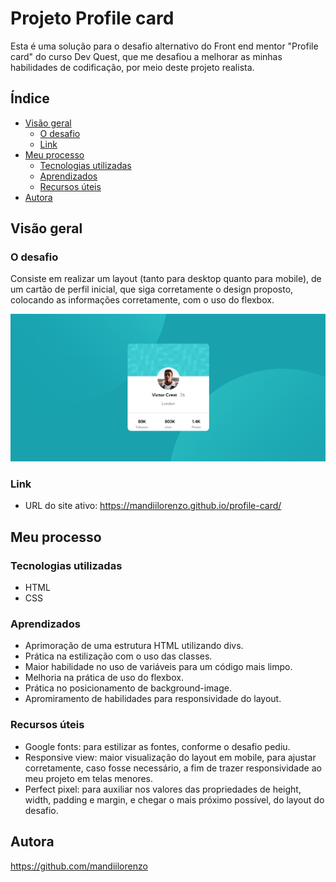 # Projeto Profile card
Esta é uma solução para o desafio alternativo do Front end mentor "Profile card" do curso Dev Quest, que me desafiou a melhorar as minhas habilidades de codificação, por meio deste projeto realista.

## Índice

- [Visão geral](#visãogeral)
  - [O desafio](#o-desafio)
  - [Link](#link)
- [Meu processo](#meu-processo)
  - [Tecnologias utilizadas](#built-with)
  - [Aprendizados](#aprendizados)
   - [Recursos úteis](#recursos-úteis)
- [Autora](#autora)

## Visão geral

### O desafio
Consiste em realizar um layout (tanto para desktop quanto para mobile), de um cartão de perfil inicial, que siga corretamente o design proposto, colocando as informações corretamente, com o uso do flexbox.

<img src="./src/images/Captura de tela-profilecard.png">

### Link
- URL do site ativo: https://mandiilorenzo.github.io/profile-card/ 

## Meu processo

### Tecnologias utilizadas
- HTML
- CSS

### Aprendizados
 - Aprimoração de uma estrutura HTML utilizando divs.
 - Prática na estilização com o uso das classes.
 - Maior habilidade no uso de variáveis para um código mais limpo.
 - Melhoria na prática de uso do flexbox.
 - Prática no posicionamento de background-image.
 - Apromiramento de habilidades para responsividade do layout.

 ### Recursos úteis
 - Google fonts: para estilizar as fontes, conforme o desafio pediu.
 - Responsive view: maior visualização do layout em mobile, para ajustar corretamente, caso fosse necessário, a fim de trazer responsividade ao meu projeto em telas menores.
 - Perfect pixel: para auxiliar nos valores das propriedades de height, width, padding e margin, e chegar o mais próximo possível, do layout do desafio.

 ## Autora
 https://github.com/mandiilorenzo